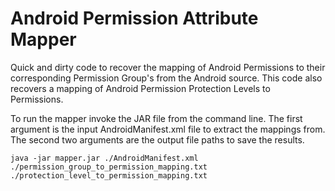 Android Permission Attribute Mapper
====================================

Quick and dirty code to recover the mapping of Android Permissions to their corresponding Permission Group's from the Android source.  This code also recovers a mapping of Android Permission Protection Levels to Permissions.

To run the mapper invoke the JAR file from the command line.  The first argument is the input AndroidManifest.xml file to extract the mappings from.  The second two arguments are the output file paths to save the results.

    java -jar mapper.jar ./AndroidManifest.xml ./permission_group_to_permission_mapping.txt ./protection_level_to_permission_mapping.txt
